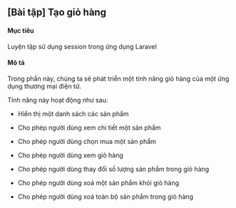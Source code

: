 ## [Bài tập] Tạo giỏ hàng

#### Mục tiêu

Luyện tập sử dụng session trong ứng dụng Laravel

#### Mô tả

Trong phần này, chúng ta sẽ phát triển một tính năng giỏ hàng của một ứng dụng thương mại điện tử.

Tính năng này hoạt động như sau:

-   Hiển thị một danh sách các sản phẩm

-   Cho phép người dùng xem chi tiết một sản phẩm

-   Cho phép người dùng chọn mua một sản phẩm

-   Cho phép người dùng xem giỏ hàng

-   Cho phép người dùng thay đổi số lượng sản phẩm trong giỏ hàng

-   Cho phép người dùng xoá một sản phẩm khỏi giỏ hàng

-   Cho phép người dùng xoá toàn bộ sản phẩm trong giỏ hàng
